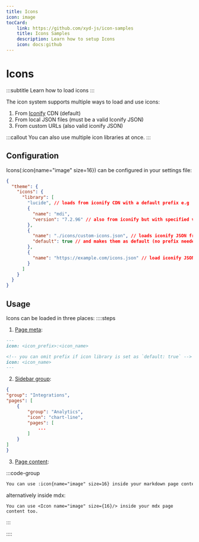 ```yaml
---
title: Icons
icon: image
tocCard: 
    link: https://github.com/xyd-js/icon-samples
    title: Icons Samples
    description: Learn how to setup Icons
    icon: docs:github
---
```


# Icons
:::subtitle
Learn how to load icons
:::

The icon system supports multiple ways to load and use icons:

1. From [Iconify](http://iconify.design) CDN (default)
2. From local JSON files (must be a valid Iconify JSON)
3. From custom URLs (also valid iconify JSON)

:::callout
You can also use multiple icon libraries at once.
:::

## Configuration

Icons(:icon{name="image" size=16}) can be configured in your settings file: 

```json [!scroll]
{
  "theme": {
    "icons": {
      "library": [
        "lucide", // loads from iconify CDN with a default prefix e.g 'lucide'
        {
          "name": "mdi", 
          "version": "7.2.96" // also from iconify but with specified version
        },
        {
          "name": "./icons/custom-icons.json", // loads iconify JSON from a local file
          "default": true // and makes them as default (no prefix needed)
        },
        {
          "name": "https://example.com/icons.json" // load iconify JSON from an URL
        }
      ]
    }
  }
}
```


## Usage
Icons can be loaded in three places:
::::steps 

1. [Page meta](/docs/guides/pages):
```md my-page.md [descHead="Info" desc="This allows to add icon into sidebar page item."]
---
icon: <icon_prefix>:<icon_name>

<!-- you can omit prefix if icon library is set as `default: true` -->
icon: <icon_name>
---
```

2. [Sidebar group](/docs/guides/routing#groups):
```json [descHead="Info" desc="This allows to add icon into specified sidebar group. "]
{
"group": "Integrations",
"pages": [
    {
        "group": "Analytics",
        "icon": "chart-line",
        "pages": [
            ...
        ]
    }
]
}
```

3. [Page content](/docs/guides/writing-quickstart):

:::code-group
```md
You can use :icon{name="image" size=16} inside your markdown page content too.
```

alternatively inside mdx:
```mdx
You can use <Icon name="image" size={16}/> inside your mdx page content too.
```
:::

::::
